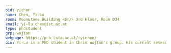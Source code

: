 ```yaml
---
pid: yichen
name: Chen, Yi-Lu
room: Moonstone Building <br/> 3rd Floor, Room 034
email: yi-lu.chen@ist.ac.at
type: phdstudent
grp: wojtan
webpage: https://pub.ista.ac.at/~yichen/
bio: Yi-Lu is a PhD student in Chris Wojtan's group. His current research involves discrete and continuum simulations of granular material, as well as bridging the gap between the two methods.
---
```

